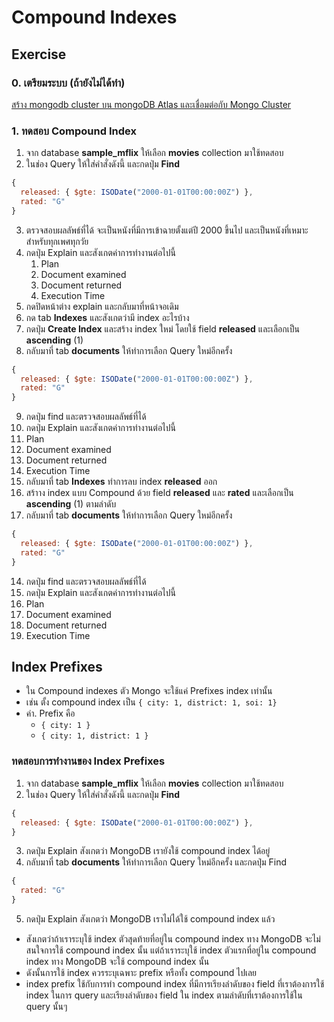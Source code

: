 # Compound Indexes

## Exercise

### 0. เตรียมระบบ (ถ้ายังไม่ได้ทำ)

[สร้าง mongodb cluster บน mongoDB Atlas และเชื่อมต่อกับ Mongo Cluster](../prepare/README.md)


### 1. ทดสอบ Compound Index

1. จาก database **sample_mflix** ให้เลือก **movies** collection มาใช้ทดสอบ
2. ในช่อง Query ให้ใส่คำสั่งดังนี้ และกดปุ่ม **Find**

```js
{
  released: { $gte: ISODate("2000-01-01T00:00:00Z") },
  rated: "G"
}
```
3. ตรวจสอบผลลัพธ์ที่ได้ จะเป็นหนังที่มีการเข้าฉายตั้งแต่ปี 2000 ขึ้นไป และเป็นหนังที่เหมาะสำหรับทุกเพศทุกวัย
4. กดปุ่ม Explain และสังเกตค่าการทำงานต่อไปนี้
   1. Plan
   2. Document examined
   3. Document returned
   4. Execution Time
5. กดปิดหน้าต่าง explain และกลับมาที่หน้าจอเดิม
6.  กด tab **Indexes** และสังเกตว่ามี index อะไรบ้าง
7. กดปุ่ม **Create Index** และสร้าง index ใหม่ โดยใช้ field **released** และเลือกเป็น **ascending** (1)
8. กลับมาที่ tab **documents** ให้ทำการเลือก Query ใหม่อีกครั้ง
   
```js
{
  released: { $gte: ISODate("2000-01-01T00:00:00Z") },
  rated: "G"
}
```

9. กดปุ่ม find และตรวจสอบผลลัพธ์ที่ได้ 
10. กดปุ่ม Explain และสังเกตค่าการทำงานต่อไปนี้
   1. Plan
   2. Document examined
   3. Document returned
   4. Execution Time 
11. กลับมาที่ tab **Indexes** ทำการลบ index **released** ออก
12. สร้าาง index แบบ Compound ด้วย field **released** และ **rated** และเลือกเป็น **ascending** (1) ตามลำดับ
13. กลับมาที่ tab **documents** ให้ทำการเลือก Query ใหม่อีกครั้ง
   
```js
{
  released: { $gte: ISODate("2000-01-01T00:00:00Z") },
  rated: "G"
}
```

14. กดปุ่ม find และตรวจสอบผลลัพธ์ที่ได้ 
15. กดปุ่ม Explain และสังเกตค่าการทำงานต่อไปนี้
   1. Plan
   2. Document examined
   3. Document returned
   4. Execution Time 

## Index Prefixes

- ใน Compound indexes ตัว Mongo จะใช้แค่ Prefixes index เท่านั้น
- เช่น ตั้ง compound index เป็น `{ city: 1, district: 1, soi: 1}`
- ค่า. Prefix คือ 
	- `{ city: 1 }`
	- `{ city: 1, district: 1 }`

### ทดสอบการทำงานของ Index Prefixes

1. จาก database **sample_mflix** ให้เลือก **movies** collection มาใช้ทดสอบ
2. ในช่อง Query ให้ใส่คำสั่งดังนี้ และกดปุ่ม **Find**

```js
{
  released: { $gte: ISODate("2000-01-01T00:00:00Z") },
}
```

3. กดปุ่ม Explain สังเกตว่า MongoDB เรายังใช้ compound index ได้อยู่
4. กลับมาที่ tab **documents** ให้ทำการเลือก Query ใหม่อีกครั้ง และกดปุ่ม Find 
   
```js
{
  rated: "G"
}
```

5. กดปุ่ม Explain สังเกตว่า MongoDB เราไม่ได้ใช้ compound index แล้ว

- สังเกตว่าถ้าเราระบุใช้ index ตัวสุดท้ายที่อยู่ใน compound index ทาง MongoDB จะไม่สนใจการใช้ compound index นั้น แต่ถ้าเราระบุใช้ index ตัวแรกที่อยู่ใน compound index ทาง MongoDB จะใช้ compound index นั้น
- ดังนั้นการใช้ index ควรระบุเฉพาะ prefix หรือทั้ง compound ไปเลย
- index prefix ใช้กับการทำ compound index ที่มีการเรียงลำดับของ field ที่เราต้องการใช้ index ในการ query และเรียงลำดับของ field ใน index ตามลำดับที่เราต้องการใช้ใน query นั้นๆ


    